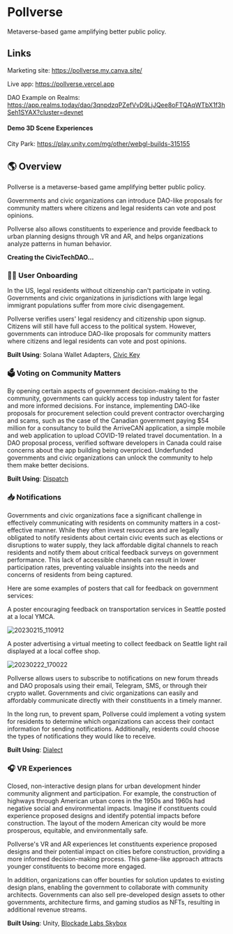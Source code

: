 # Pollverse 
Metaverse-based game amplifying better public policy.

## Links
Marketing site: https://pollverse.my.canva.site/

Live app: https://pollverse.vercel.app

DAO Example on Realms: https://app.realms.today/dao/3qnpdzqPZefVvD9LjJQee8oFTQAqWTbX1f3hSeh1SYAX?cluster=devnet

#### Demo 3D Scene Experiences

City Park: https://play.unity.com/mg/other/webgl-builds-315155

## 🌎 Overview

Pollverse is a metaverse-based game amplifying better public policy.

Governments and civic organizations can introduce DAO-like proposals for community matters where citizens and legal residents can vote and post opinions. 

Pollverse also allows constituents to experience and provide feedback to urban planning designs through VR and AR, and helps organizations analyze patterns in human behavior.

**Creating the CivicTechDAO…**

### 🙋‍♀️ User Onboarding

In the US, legal residents without citizenship can't participate in voting. Governments and civic organizations in jurisdictions with large  legal immigrant populations suffer from more civic disengagement. 

Pollverse verifies users' legal residency and citizenship upon signup. Citizens will still have full access to the political system. However, governments can introduce  DAO-like proposals for community matters where citizens and legal residents can vote and post opinions. 

**Built Using**: Solana Wallet Adapters, [Civic Key](https://www.civic.com/)

### 🗳️ Voting on Community Matters

By opening certain aspects of government decision-making to the community, governments can quickly access top industry talent for faster and more informed decisions. For instance, implementing DAO-like proposals for procurement selection could prevent contractor overcharging and scams, such as the case of the Canadian government paying $54 million for a consultancy to build the ArriveCAN application, a simple mobile and web application to upload COVID-19 related travel documentation. In a DAO proposal process, verified software developers in Canada could raise concerns about the app building being overpriced. Underfunded governments and civic organizations can unlock the community to help them make better decisions. 

**Built Using**: [Dispatch](https://www.dispatch.forum/)

### 📥 Notifications

Governments and civic organizations face a significant challenge in effectively communicating with residents on community matters in a cost-effective manner. While they often invest resources and are legally obligated to notify residents about certain civic events such as elections or disruptions to water supply, they lack affordable digital channels to reach residents and notify them about critical feedback surveys on government performance. This lack of accessible channels can result in lower participation rates, preventing valuable insights into the needs and concerns of residents from being captured.

Here are some examples of posters that call for feedback on government services:

A poster encouraging feedback on transportation services in Seattle posted at a local YMCA.

![20230215_110912](https://user-images.githubusercontent.com/38402540/222335217-989c2f2e-fdea-453b-aee5-0431d0e47177.jpg)

A poster advertising a virtual meeting to collect feedback on Seattle light rail displayed at a local coffee shop.

![20230222_170022](https://user-images.githubusercontent.com/38402540/222335239-22ed2efa-439d-4ea7-b4ce-1524b3f4c8f2.jpg)

Pollverse allows users to subscribe to notifications on new forum threads and DAO proposals using their email, Telegram, SMS, or through their crypto wallet. Governments and civic organizations can easily and affordably communicate directly with their constituents in a timely manner. 

In the long run, to prevent spam, Pollverse could implement a voting system for residents to determine which organizations can access their contact information for sending notifications. Additionally, residents could choose the types of notifications they would like to receive.

**Built Using**: [Dialect](https://www.dialect.to/)

### 🎧 VR Experiences

Closed, non-interactive design plans for urban development hinder community alignment and participation. For example,  the construction of highways through American urban cores in the 1950s and 1960s had negative social and environmental impacts. Imagine if  constituents could experience proposed designs and identify potential impacts before construction. The layout of the modern American city would be more prosperous, equitable, and environmentally safe.

Pollverse's VR and AR experiences let constituents experience proposed designs and their potential impact on cities before construction, providing a more informed decision-making process. This game-like approach attracts younger constituents to become more engaged.

In addition, organizations can offer bounties for solution updates to existing design plans, enabling the government to collaborate with community architects. Governments can also sell pre-developed design assets to other governments, architecture firms, and gaming studios as NFTs, resulting in additional revenue streams.

**Built Using**: Unity, [Blockade Labs Skybox](https://www.blockadelabs.com/)



